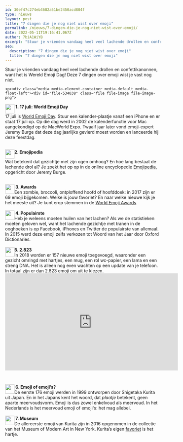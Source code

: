 ```yaml
---
id: 30ef47c274eb4682a51be2450acd804f
type: nieuws
layout: post
title: "7 dingen die je nog niet wist over emoji"
permalink: /nieuws/7-dingen-die-je-nog-niet-wist-over-emoji/
date: 2022-05-11T19:16:41.067Z
author: 7biA1WiYB
excerpt: "Stuur je vrienden vandaag heel veel lachende drollen en confettikanonnen, want het is Wereld Emoji Dag! Deze 7 dingen over emoji wist je vast nog niet.  "
seo:
  description: "7 dingen die je nog niet wist over emoji"
  title: "7 dingen die je nog niet wist over emoji"
---
```

Stuur je vrienden vandaag heel veel lachende drollen en confettikanonnen, want het is Wereld Emoji Dag! Deze 7 dingen over emoji wist je vast nog niet.  

    <p><div class="media media-element-container media-default media-float-left"><div id="file-534038" class="file file-image file-image-png">

        
  
  <div class="content">
    <img height="120" width="120" style="float: left; height: 30px; width: 30px;" class="media-element file-default" data-delta="1" src="https://7dagen.netlify.app/sites/default/files/calendar_1f4c5.png" alt="">  </div>

  
</div>
</div>
<p><strong> 1. 17 juli: World Emoji Day</strong></p>
<p>17 juli is <a href="https://worldemojiday.com/" target="_blank">World Emoji Day</a>. Stuur een kalender-plaatje vanaf een iPhone en er staat 17 juli op. Op die dag werd in 2002 de kalenderfunctie voor Mac aangekondigd op de MacWorld Expo. Twaalf jaar later vond emoji-expert Jeremy Burge dat deze dag jaarlijks gevierd moest worden en lanceerde hij deze feestdag.<br><br><div class="media media-element-container media-default media-float-left"><div id="file-534039" class="file file-image file-image-jpeg">

        
  
  <div class="content">
    <img height="900" width="900" style="float: left; width: 30px; height: 30px;" class="media-element file-default" data-delta="2" src="https://7dagen.netlify.app/sites/default/files/emojipedia.jpg" alt="">  </div>

  
</div>
</div>
<p><strong>2. Emojipedia</strong></p>
<p>Wat betekent dat gezichtje met zijn ogen omhoog? En hoe lang bestaat de lachende drol al? Je zoekt het op op in de online encyclopedie <a href="https://emojipedia.org/" target="_blank">Emojipedia</a>, opgericht door Jeremy Burge.<br><br><div class="media media-element-container media-default media-float-left"><div id="file-534040" class="file file-image file-image-png">

        
  
  <div class="content">
    <img height="120" width="120" style="float: left; height: 30px; width: 30px;" class="media-element file-default" data-delta="3" src="https://7dagen.netlify.app/sites/default/files/trophy_1f3c6.png" alt="">  </div>

  
</div>
</div><strong> 3. Awards</strong><br>Een zombie, broccoli, ontploffend hoofd of hoofddoek: in 2017 zijn er 69 emoji bijgekomen. Welke is jouw favoriet? En naar welke nieuwe kijk je het meeste uit? Je kunt erop stemmen in de <a href="http://worldemojiawards.com/" target="_blank">World Emoji Awards</a>.<br><br><div class="media media-element-container media-default media-float-left"><div id="file-534041" class="file file-image file-image-png">

        
  
  <div class="content">
    <img height="120" width="120" style="width: 30px; height: 30px; float: left;" class="media-element file-default" data-delta="4" src="https://7dagen.netlify.app/sites/default/files/face-with-tears-of-joy_1f602.png" alt="">  </div>

  
</div>
</div><strong> 4. Populairste</strong><br>Heb je weleens moeten huilen van het lachen? Als we de statistieken moeten geloven wel, want het lachende gezichtje met tranen in de ooghoeken is op Facebook, iPhones en Twitter de populairste van allemaal. In 2015 werd deze emoji zelfs verkozen tot Woord van het Jaar door Oxford Dictionaries.<br><br><div class="media media-element-container media-default media-float-left"><div id="file-534042" class="file file-image file-image-png">

        
  
  <div class="content">
    <img height="120" width="120" style="float: left; height: 30px; width: 30px;" class="media-element file-default" data-delta="5" src="https://7dagen.netlify.app/sites/default/files/llama_1f999.png" alt="">  </div>

  
</div>
</div><strong>5. 2.823</strong><br>In 2018 worden er 157 nieuwe emoji toegevoegd, waaronder een gezicht omringd met hartjes, een mug, een rol wc-papier, een lama en een streng DNA. Het is alleen nog even wachten op een update van je telefoon. In totaal zijn er dan 2.823 emoji om uit te kiezen.
<iframe allow="autoplay; encrypted-media" allowfullscreen="" frameborder="0" height="315" src="https://www.youtube.com/embed/5qLDBQ583Y8?rel=0" width="560"></iframe><p><br><div class="media media-element-container media-default media-float-left"><div id="file-534043" class="file file-image file-image-png">

        
  
  <div class="content">
    <img height="120" width="120" style="float: left; height: 30px; width: 30px;" class="media-element file-default" data-delta="6" src="https://7dagen.netlify.app/sites/default/files/flag-for-japan_1f1ef-1f1f5.png" alt="">  </div>

  
</div>
</div><strong> 6. Emoji of emoji’s?</strong><br>De eerste 176 emoji werden in 1999 ontworpen door Shigetaka Kurita uit Japan. En in het Japans kent het woord, dat <em>plaatje</em> betekent, geen aparte meervoudsvorm. Emoji is dus zowel enkelvoud als meervoud. In het Nederlands is het meervoud emoji of emoji's: het mag allebei.<br><br><div class="media media-element-container media-default media-float-left"><div id="file-534044" class="file file-image file-image-png">

        
  
  <div class="content">
    <img height="120" width="120" style="float: left; height: 30px; width: 30px;" class="media-element file-default" data-delta="7" src="https://7dagen.netlify.app/sites/default/files/heavy-black-heart_2764.png" alt="">  </div>

  
</div>
</div><strong> 7. Museum</strong><br>De allereerste emoji van Kurita zijn in 2016 opgenomen in de collectie van het Museum of Modern Art in New York. Kurita’s eigen <a href="https://www.theguardian.com/technology/2016/oct/27/emoji-inventor-shigetaka-kurita-moma-new-york-text" target="_blank">favoriet</a> is het hartje.  
